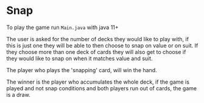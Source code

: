 # Snap

To play the game run `Main.java` with java 11+

The user is asked for the number of decks they would like to play with, if this is just one they will be able to then 
choose to snap on value or on suit. 
If they choose more than one deck of cards they will also get to choose if they would like to snap on when it matches 
value and suit.

The player who plays the 'snapping' card, will win the hand. 

The winner is the player who accumulates the whole deck, if the game is played and not snap conditions and both players 
run out of cards, the game is a draw. 




